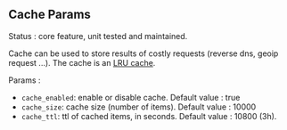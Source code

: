 Cache Params
---

Status : core feature, unit tested and maintained.

Cache can be used to store results of costly requests (reverse dns, geoip request ...).
The cache is an [LRU cache](https://github.com/isaacs/node-lru-cache).

Params :
* ``cache_enabled``: enable or disable cache. Default value : true
* ``cache_size``: cache size (number of items). Default value : 10000
* ``cache_ttl``: ttl of cached items, in seconds. Default value : 10800 (3h).